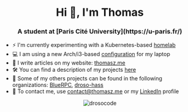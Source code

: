 <h1 align="center">Hi 👋, I'm Thomas</h1>
<h3 align="center">A student at [Paris Cité University](https://u-paris.fr/)</h3>

- ⚡ I'm currently experimenting with a Kubernetes-based [homelab](https://github.com/drosoCode/kube-infra-public)
- 💻 I am using a new Arch/i3-based [configuration](https://github.com/drosoCode/dotfiles_i3) for my laptop
- 📝 I write articles on my website: [thomasz.me](https://thomasz.me)
- 🛠 You can find a description of my projects [here](https://thomasz.me/projects)
- 💾 Some of my others projects can be found in the following organizations: [BlueRPC](https://github.com/BlueRPC), [droso-hass](https://github.com/droso-hass)
- 💼 To contact me, use contact@thomasz.me or my [LinkedIn](https://www.linkedin.com/in/thomas-zouba/) profile

<p align="center"><img src="https://github-readme-stats.vercel.app/api?username=drosocode&show_icons=true&theme=dark&locale=en" alt="drosocode" /></p>
